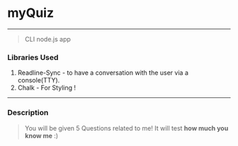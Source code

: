 # myQuiz

---

> CLI node.js app

### Libraries Used

1. Readline-Sync - to have a conversation with the user via a console(TTY).
1. Chalk - For Styling !

---

### Description

> You will be given 5 Questions related to me! It will test **how much you know me** :)
